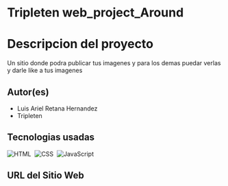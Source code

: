 # Tripleten web_project_Around

# Descripcion del proyecto

Un sitio donde podra publicar tus imagenes y para los demas puedar verlas y darle like a tus imagenes

## Autor(es)

- Luis Ariel Retana Hernandez
- Tripleten

## Tecnologias usadas

![HTML](https://img.shields.io/badge/-HTML-05122A?style=flat&logo=HTML)&nbsp;
![CSS](https://img.shields.io/badge/-CSS-05122A?style=flat&logo=css)&nbsp;
![JavaScript](https://img.shields.io/badge/-JavaScript-05122A?style=flat&logo=javascript)&nbsp;

## URL del Sitio Web

